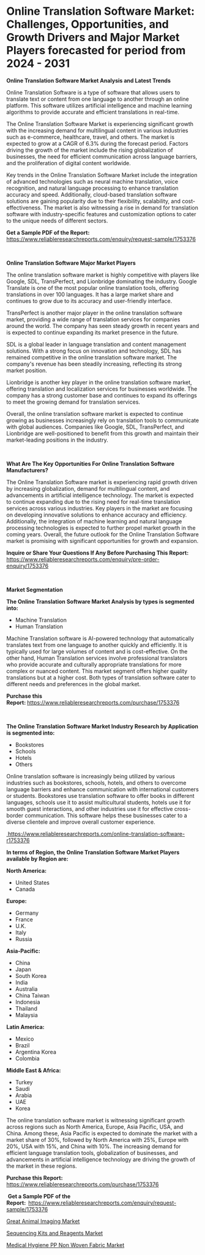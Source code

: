 <p><h1>Online Translation Software Market: Challenges, Opportunities, and Growth Drivers and Major Market Players forecasted for period from 2024 - 2031</h1></p><p><strong>Online Translation Software Market Analysis and Latest Trends</strong></p>
<p><p>Online Translation Software is a type of software that allows users to translate text or content from one language to another through an online platform. This software utilizes artificial intelligence and machine learning algorithms to provide accurate and efficient translations in real-time.</p><p>The Online Translation Software Market is experiencing significant growth with the increasing demand for multilingual content in various industries such as e-commerce, healthcare, travel, and others. The market is expected to grow at a CAGR of 6.3% during the forecast period. Factors driving the growth of the market include the rising globalization of businesses, the need for efficient communication across language barriers, and the proliferation of digital content worldwide.</p><p>Key trends in the Online Translation Software Market include the integration of advanced technologies such as neural machine translation, voice recognition, and natural language processing to enhance translation accuracy and speed. Additionally, cloud-based translation software solutions are gaining popularity due to their flexibility, scalability, and cost-effectiveness. The market is also witnessing a rise in demand for translation software with industry-specific features and customization options to cater to the unique needs of different sectors.</p></p>
<p><strong>Get a Sample PDF of the Report:&nbsp;</strong> <a href="https://www.reliableresearchreports.com/enquiry/request-sample/1753376">https://www.reliableresearchreports.com/enquiry/request-sample/1753376</a></p>
<p>&nbsp;</p>
<p><strong>Online Translation Software Major Market Players</strong></p>
<p><p>The online translation software market is highly competitive with players like Google, SDL, TransPerfect, and Lionbridge dominating the industry. Google Translate is one of the most popular online translation tools, offering translations in over 100 languages. It has a large market share and continues to grow due to its accuracy and user-friendly interface.</p><p>TransPerfect is another major player in the online translation software market, providing a wide range of translation services for companies around the world. The company has seen steady growth in recent years and is expected to continue expanding its market presence in the future.</p><p>SDL is a global leader in language translation and content management solutions. With a strong focus on innovation and technology, SDL has remained competitive in the online translation software market. The company's revenue has been steadily increasing, reflecting its strong market position.</p><p>Lionbridge is another key player in the online translation software market, offering translation and localization services for businesses worldwide. The company has a strong customer base and continues to expand its offerings to meet the growing demand for translation services.</p><p>Overall, the online translation software market is expected to continue growing as businesses increasingly rely on translation tools to communicate with global audiences. Companies like Google, SDL, TransPerfect, and Lionbridge are well-positioned to benefit from this growth and maintain their market-leading positions in the industry.</p></p>
<p>&nbsp;</p>
<p><strong>What Are The Key Opportunities For Online Translation Software Manufacturers?</strong></p>
<p><p>The Online Translation Software market is experiencing rapid growth driven by increasing globalization, demand for multilingual content, and advancements in artificial intelligence technology. The market is expected to continue expanding due to the rising need for real-time translation services across various industries. Key players in the market are focusing on developing innovative solutions to enhance accuracy and efficiency. Additionally, the integration of machine learning and natural language processing technologies is expected to further propel market growth in the coming years. Overall, the future outlook for the Online Translation Software market is promising with significant opportunities for growth and expansion.</p></p>
<p><strong>Inquire or Share Your Questions If Any Before Purchasing This Report:</strong> <a href="https://www.reliableresearchreports.com/enquiry/pre-order-enquiry/1753376">https://www.reliableresearchreports.com/enquiry/pre-order-enquiry/1753376</a></p>
<p>&nbsp;</p>
<p><strong>Market Segmentation</strong></p>
<p><strong>The Online Translation Software Market Analysis by types is segmented into:</strong></p>
<p><ul><li>Machine Translation</li><li>Human Translation</li></ul></p>
<p><p>Machine Translation software is AI-powered technology that automatically translates text from one language to another quickly and efficiently. It is typically used for large volumes of content and is cost-effective. On the other hand, Human Translation services involve professional translators who provide accurate and culturally appropriate translations for more complex or nuanced content. This market segment offers higher quality translations but at a higher cost. Both types of translation software cater to different needs and preferences in the global market.</p></p>
<p><strong>Purchase this Report:&nbsp;</strong><a href="https://www.reliableresearchreports.com/purchase/1753376">https://www.reliableresearchreports.com/purchase/1753376</a></p>
<p>&nbsp;</p>
<p><strong>The Online Translation Software Market Industry Research by Application is segmented into:</strong></p>
<p><ul><li>Bookstores</li><li>Schools</li><li>Hotels</li><li>Others</li></ul></p>
<p><p>Online translation software is increasingly being utilized by various industries such as bookstores, schools, hotels, and others to overcome language barriers and enhance communication with international customers or students. Bookstores use translation software to offer books in different languages, schools use it to assist multicultural students, hotels use it for smooth guest interactions, and other industries use it for effective cross-border communication. This software helps these businesses cater to a diverse clientele and improve overall customer experience.</p></p>
<p><a href="https://www.reliableresearchreports.com/online-translation-software-r1753376">&nbsp;https://www.reliableresearchreports.com/online-translation-software-r1753376</a></p>
<p><strong>In terms of Region, the Online Translation Software Market Players available by Region are:</strong></p>
<p>
    <p> <strong> North America: </strong>
        <ul>
            <li>United States</li>
            <li>Canada</li>
        </ul>
        </p> 
    <p> <strong> Europe: </strong>
        <ul>
            <li>Germany</li>
            <li>France</li>
            <li>U.K.</li>
            <li>Italy</li>
            <li>Russia</li>
        </ul>
        </p> 
    <p> <strong> Asia-Pacific: </strong>
        <ul>
            <li>China</li>
            <li>Japan</li>
            <li>South Korea</li>
            <li>India</li>
            <li>Australia</li>
            <li>China Taiwan</li>
            <li>Indonesia</li>
            <li>Thailand</li>
            <li>Malaysia</li>
        </ul>
        </p> 
    <p> <strong> Latin America: </strong>
        <ul>
            <li>Mexico</li>
            <li>Brazil</li>
            <li>Argentina Korea</li>
            <li>Colombia</li>
        </ul>
        </p> 
    <p> <strong> Middle East & Africa: </strong>
        <ul>
            <li>Turkey</li>
            <li>Saudi</li>
            <li>Arabia</li>
            <li>UAE</li>
            <li>Korea</li>
        </ul>
    </p>
    </p>
<p><p>The online translation software market is witnessing significant growth across regions such as North America, Europe, Asia Pacific, USA, and China. Among these, Asia Pacific is expected to dominate the market with a market share of 30%, followed by North America with 25%, Europe with 20%, USA with 15%, and China with 10%. The increasing demand for efficient language translation tools, globalization of businesses, and advancements in artificial intelligence technology are driving the growth of the market in these regions.</p></p>
<p><strong>Purchase this Report: </strong><a href="https://www.reliableresearchreports.com/purchase/1753376">https://www.reliableresearchreports.com/purchase/1753376</a></p>
<p>&nbsp;<strong>Get a Sample PDF of the Report:&nbsp;&nbsp;</strong><a href="https://www.reliableresearchreports.com/enquiry/request-sample/1753376">https://www.reliableresearchreports.com/enquiry/request-sample/1753376</a></p>
<p><strong></strong></p>
<p><p><a href="https://view.publitas.com/reportprime-1/great-animal-imaging-market-insight-market-trends-growth-forecasted-from-2024-to-2031/">Great Animal Imaging Market</a></p><p><a href="https://view.publitas.com/reportprime-1/sequencing-kits-and-reagents-market-comprehensive-assessment-by-type-application-and-geography/">Sequencing Kits and Reagents Market</a></p><p><a href="https://view.publitas.com/reportprime-1/medical-hygiene-pp-non-woven-fabric-market-size-market-outlook-and-market-forecast-2024-to-2031/">Medical Hygiene PP Non Woven Fabric Market</a></p></p>